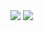 <img src="https://github-readme-stats.vercel.app/api/top-langs?username=fabriziomusacchio&layout=compact"/>

<img src="https://github-readme-streak-stats.herokuapp.com/?user=fabriziomusacchio"/>

<!--

### Hi there 👋
**FabrizioMusacchio/fabriziomusacchio** is a ✨ _special_ ✨ repository because its `README.md` (this file) appears on your GitHub profile.

Here are some ideas to get you started:

- 🔭 I’m currently working on ...
- 🌱 I’m currently learning ...
- 👯 I’m looking to collaborate on ...
- 🤔 I’m looking for help with ...
- 💬 Ask me about ...
- 📫 How to reach me: ...
- 😄 Pronouns: ...
- ⚡ Fun fact: ...
-->
